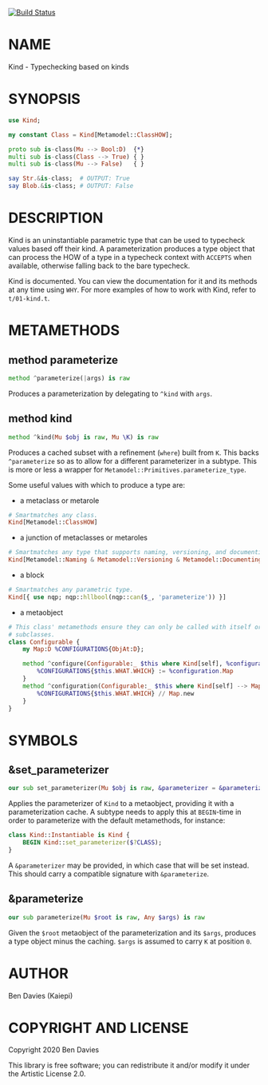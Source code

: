 [![Build Status](https://travis-ci.com/Kaiepi/p6-Kind.svg?branch=master)](https://travis-ci.com/Kaiepi/p6-Kind)

NAME
====

Kind - Typechecking based on kinds

SYNOPSIS
========

```raku
use Kind;

my constant Class = Kind[Metamodel::ClassHOW];

proto sub is-class(Mu --> Bool:D)  {*}
multi sub is-class(Class --> True) { }
multi sub is-class(Mu --> False)   { }

say Str.&is-class;  # OUTPUT: True
say Blob.&is-class; # OUTPUT: False
```

DESCRIPTION
===========

Kind is an uninstantiable parametric type that can be used to typecheck values based off their kind. A parameterization produces a type object that can process the HOW of a type in a typecheck context with `ACCEPTS` when available, otherwise falling back to the bare typecheck.

Kind is documented. You can view the documentation for it and its methods at any time using `WHY`. For more examples of how to work with Kind, refer to `t/01-kind.t`.

METAMETHODS
===========

method parameterize
-------------------

```raku
method ^parameterize(|args) is raw
```

Produces a parameterization by delegating to `^kind` with `args`.

method kind
-----------

```raku
method ^kind(Mu $obj is raw, Mu \K) is raw
```

Produces a cached subset with a refinement (`where`) built from `K`. This backs `^parameterize` so as to allow for a different parameterizer in a subtype. This is more or less a wrapper for `Metamodel::Primitives.parameterize_type`.

Some useful values with which to produce a type are:

  * a metaclass or metarole

```raku
# Smartmatches any class.
Kind[Metamodel::ClassHOW]
```

  * a junction of metaclasses or metaroles

```raku
# Smartmatches any type that supports naming, versioning, and documenting.
Kind[Metamodel::Naming & Metamodel::Versioning & Metamodel::Documenting]
```

  * a block

```raku
# Smartmatches any parametric type.
Kind[{ use nqp; nqp::hllbool(nqp::can($_, 'parameterize')) }]
```

  * a metaobject

```raku
# This class' metamethods ensure they can only be called with itself or its
# subclasses.
class Configurable {
    my Map:D %CONFIGURATIONS{ObjAt:D};

    method ^configure(Configurable:_ $this where Kind[self], %configuration --> Map:D) {
        %CONFIGURATIONS{$this.WHAT.WHICH} := %configuration.Map
    }
    method ^configuration(Configurable:_ $this where Kind[self] --> Map:D) {
        %CONFIGURATIONS{$this.WHAT.WHICH} // Map.new
    }
}
```

SYMBOLS
=======

&set_parameterizer
------------------

```raku
our sub set_parameterizer(Mu $obj is raw, &parameterizer = &parameterize --> Nil)
```

Applies the parameterizer of `Kind` to a metaobject, providing it with a parameterization cache. A subtype needs to apply this at `BEGIN`-time in order to parameterize with the default metamethods, for instance:

```raku
class Kind::Instantiable is Kind {
    BEGIN Kind::set_parameterizer($?CLASS);
}
```

A `&parameterizer` may be provided, in which case that will be set instead. This should carry a compatible signature with `&parameterize`.

&parameterize
-------------

```raku
our sub parameterize(Mu $root is raw, Any $args) is raw
```

Given the `$root` metaobject of the parameterization and its `$args`, produces a type object minus the caching. `$args` is assumed to carry `K` at position `0`.

AUTHOR
======

Ben Davies (Kaiepi)

COPYRIGHT AND LICENSE
=====================

Copyright 2020 Ben Davies

This library is free software; you can redistribute it and/or modify it under the Artistic License 2.0.

